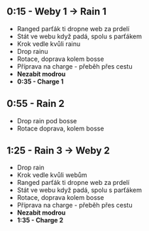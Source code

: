 ## 0:15 - Weby 1 -> Rain 1

- Ranged parťák ti dropne web za prdelí
- Stát ve webu když padá, spolu s parťákem
- Krok vedle kvůli rainu
- Drop rainu
- Rotace, doprava kolem bosse
- Příprava na charge - přeběh přes cestu
- **Nezabít modrou**
- **0:35 - Charge 1**

## 0:55 - Rain 2

- Drop rain pod bosse
- Rotace doprava, kolem bosse

## 1:25 - Rain 3 -> Weby 2

- Drop rain
- Krok vedle kvůli webům
- Ranged parťák ti dropne web za prdelí
- Stát ve webu když padá, spolu s parťákem
- Rotace, doprava kolem bosse
- Příprava na charge - přeběh přes cestu
- **Nezabít modrou**
- **1:35 - Charge 2**
